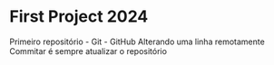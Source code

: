# First Project 2024
 Primeiro repositório - Git - GitHub
Alterando uma linha remotamente
Commitar é sempre atualizar o repositório
